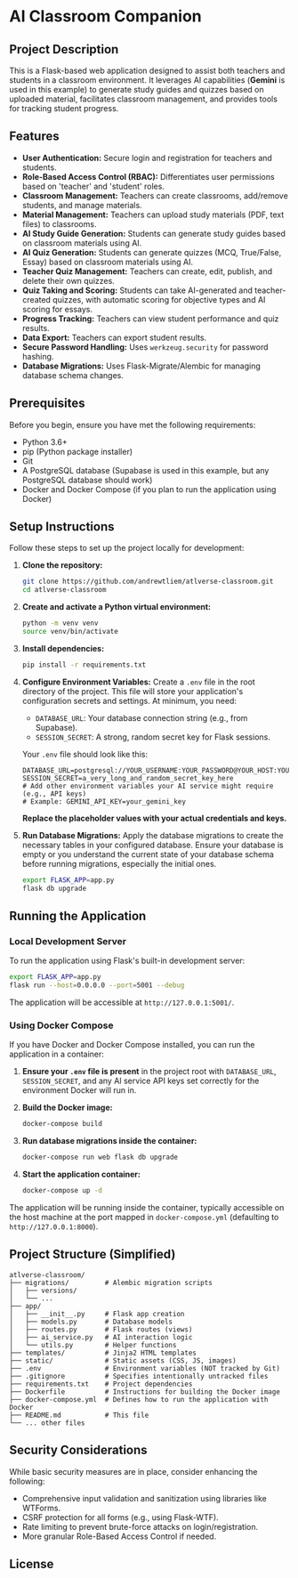 # AI Classroom Companion

## Project Description

This is a Flask-based web application designed to assist both teachers and students in a classroom environment. It leverages AI capabilities (**Gemini** is used in this example) to generate study guides and quizzes based on uploaded material, facilitates classroom management, and provides tools for tracking student progress.

## Features

*   **User Authentication:** Secure login and registration for teachers and students.
*   **Role-Based Access Control (RBAC):** Differentiates user permissions based on 'teacher' and 'student' roles.
*   **Classroom Management:** Teachers can create classrooms, add/remove students, and manage materials.
*   **Material Management:** Teachers can upload study materials (PDF, text files) to classrooms.
*   **AI Study Guide Generation:** Students can generate study guides based on classroom materials using AI.
*   **AI Quiz Generation:** Students can generate quizzes (MCQ, True/False, Essay) based on classroom materials using AI.
*   **Teacher Quiz Management:** Teachers can create, edit, publish, and delete their own quizzes.
*   **Quiz Taking and Scoring:** Students can take AI-generated and teacher-created quizzes, with automatic scoring for objective types and AI scoring for essays.
*   **Progress Tracking:** Teachers can view student performance and quiz results.
*   **Data Export:** Teachers can export student results.
*   **Secure Password Handling:** Uses `werkzeug.security` for password hashing.
*   **Database Migrations:** Uses Flask-Migrate/Alembic for managing database schema changes.

## Prerequisites

Before you begin, ensure you have met the following requirements:

*   Python 3.6+
*   pip (Python package installer)
*   Git
*   A PostgreSQL database (Supabase is used in this example, but any PostgreSQL database should work)
*   Docker and Docker Compose (if you plan to run the application using Docker)

## Setup Instructions

Follow these steps to set up the project locally for development:

1.  **Clone the repository:**
    ```bash
    git clone https://github.com/andrewtliem/atlverse-classroom.git
    cd atlverse-classroom
    ```

2.  **Create and activate a Python virtual environment:**
    ```bash
    python -m venv venv
    source venv/bin/activate
    ```

3.  **Install dependencies:**
    ```bash
    pip install -r requirements.txt
    ```

4.  **Configure Environment Variables:**
    Create a `.env` file in the root directory of the project. This file will store your application's configuration secrets and settings. At minimum, you need:

    *   `DATABASE_URL`: Your database connection string (e.g., from Supabase).
    *   `SESSION_SECRET`: A strong, random secret key for Flask sessions.

    Your `.env` file should look like this:
    ```dotenv
    DATABASE_URL=postgresql://YOUR_USERNAME:YOUR_PASSWORD@YOUR_HOST:YOUR_PORT/YOUR_DBNAME
    SESSION_SECRET=a_very_long_and_random_secret_key_here
    # Add other environment variables your AI service might require (e.g., API keys)
    # Example: GEMINI_API_KEY=your_gemini_key
    ```
    **Replace the placeholder values with your actual credentials and keys.**

5.  **Run Database Migrations:**
    Apply the database migrations to create the necessary tables in your configured database. Ensure your database is empty or you understand the current state of your database schema before running migrations, especially the initial ones.

    ```bash
    export FLASK_APP=app.py
    flask db upgrade
    ```

## Running the Application

### Local Development Server

To run the application using Flask's built-in development server:

```bash
export FLASK_APP=app.py
flask run --host=0.0.0.0 --port=5001 --debug
```
The application will be accessible at `http://127.0.0.1:5001/`.

### Using Docker Compose

If you have Docker and Docker Compose installed, you can run the application in a container:

1.  **Ensure your `.env` file is present** in the project root with `DATABASE_URL`, `SESSION_SECRET`, and any AI service API keys set correctly for the environment Docker will run in.

2.  **Build the Docker image:**
    ```bash
    docker-compose build
    ```

3.  **Run database migrations inside the container:**
    ```bash
    docker-compose run web flask db upgrade
    ```

4.  **Start the application container:**
    ```bash
    docker-compose up -d
    ```

The application will be running inside the container, typically accessible on the host machine at the port mapped in `docker-compose.yml` (defaulting to `http://127.0.0.1:8000`).

## Project Structure (Simplified)

```
atlverse-classroom/
├── migrations/         # Alembic migration scripts
│   ├── versions/
│   └── ...
├── app/
│   ├── __init__.py     # Flask app creation
│   ├── models.py       # Database models
│   ├── routes.py       # Flask routes (views)
│   ├── ai_service.py   # AI interaction logic
│   └── utils.py        # Helper functions
├── templates/          # Jinja2 HTML templates
├── static/             # Static assets (CSS, JS, images)
├── .env                # Environment variables (NOT tracked by Git)
├── .gitignore          # Specifies intentionally untracked files
├── requirements.txt    # Project dependencies
├── Dockerfile          # Instructions for building the Docker image
├── docker-compose.yml  # Defines how to run the application with Docker
├── README.md           # This file
└── ... other files
```

## Security Considerations

While basic security measures are in place, consider enhancing the following:

*   Comprehensive input validation and sanitization using libraries like WTForms.
*   CSRF protection for all forms (e.g., using Flask-WTF).
*   Rate limiting to prevent brute-force attacks on login/registration.
*   More granular Role-Based Access Control if needed.

## License

